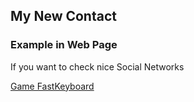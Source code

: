 ## My New Contact

### Example in Web Page  

If you want to check nice Social Networks

[Game FastKeyboard](https://raguirregiraldo.github.io/social-network/)
